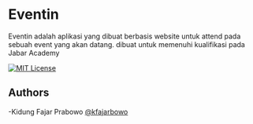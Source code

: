 
# Eventin
Eventin adalah aplikasi yang dibuat berbasis website untuk attend pada sebuah event yang akan datang. dibuat untuk memenuhi kualifikasi pada Jabar Academy






[![MIT License](https://img.shields.io/badge/License-MIT-green.svg)](https://choosealicense.com/licenses/mit/)




## Authors

-Kidung Fajar Prabowo [@kfajarbowo](https://www.github.com/kfajarbowo)